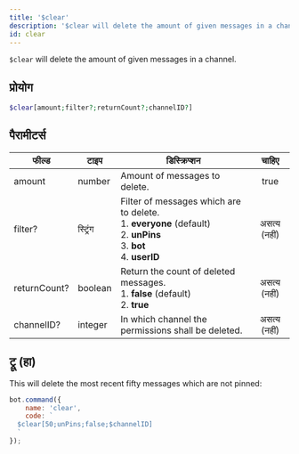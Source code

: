 ```yaml
---
title: '$clear'
description: '$clear will delete the amount of given messages in a channel.'
id: clear
---
```


`$clear` will delete the amount of given messages in a channel.

## प्रोयोग

```php
$clear[amount;filter?;returnCount?;channelID?]
```

## पैरामीटर्स

| फील्ड        | टाइप     | डिस्क्रिप्शन                                                                                                                                                 |    चाहिए     |
| ------------ | -------- | ------------------------------------------------------------------------------------------------------------------------------------------------------------ |:------------:|
| amount       | number   | Amount of messages to delete.                                                                                                                                |     true     |
| filter?      | स्ट्रिंग | Filter of messages which are to delete. <br /> 1. **everyone** (default) <br /> 2. **unPins** <br /> 3. **bot** <br /> 4. **userID** | असत्य (नहीं) |
| returnCount? | boolean  | Return the count of deleted messages. <br /> 1. **false** (default) <br /> 2. **true**                                                           | असत्य (नहीं) |
| channelID?   | integer  | In which channel the permissions shall be deleted.                                                                                                           | असत्य (नहीं) |

## ट्रू (हा)

This will delete the most recent fifty messages which are not pinned:

```javascript
bot.command({
    name: 'clear',
    code: `
  $clear[50;unPins;false;$channelID]
  `
});
```
